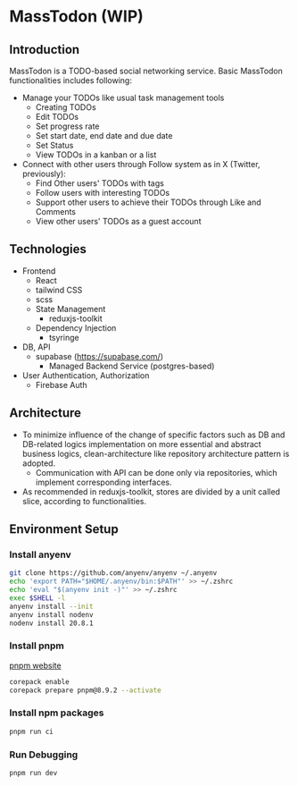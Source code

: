 # MassTodon (WIP)

## Introduction

MassTodon is a TODO-based social networking service.
Basic MassTodon functionalities includes following:

- Manage your TODOs like usual task management tools
  - Creating TODOs
  - Edit TODOs
  - Set progress rate
  - Set start date, end date and due date
  - Set Status
  - View TODOs in a kanban or a list
- Connect with other users through Follow system as in X (Twitter, previously):
  - Find Other users' TODOs with tags
  - Follow users with interesting TODOs
  - Support other users to achieve their TODOs through Like and Comments
  - View other users' TODOs as a guest account

## Technologies

- Frontend
  - React
  - tailwind CSS
  - scss
  - State Management
    - reduxjs-toolkit
  - Dependency Injection
    - tsyringe
- DB, API
  - supabase (https://supabase.com/)
    - Managed Backend Service (postgres-based)
- User Authentication, Authorization
  - Firebase Auth

## Architecture

- To minimize influence of the change of specific factors such as DB and DB-related logics implementation on more essential and abstract business logics, clean-architecture like repository architecture pattern is adopted.
  - Communication with API can be done only via repositories, which implement corresponding interfaces.
- As recommended in reduxjs-toolkit, stores are divided by a unit called slice, according to functionalities.

## Environment Setup

### Install anyenv

```bash
git clone https://github.com/anyenv/anyenv ~/.anyenv
echo 'export PATH="$HOME/.anyenv/bin:$PATH"' >> ~/.zshrc          
echo 'eval "$(anyenv init -)"' >> ~/.zshrc
exec $SHELL -l                 
anyenv install --init           
anyenv install nodenv
nodenv install 20.8.1
```

### Install pnpm

[pnpm website](https://pnpm.io)

```bash
corepack enable
corepack prepare pnpm@8.9.2 --activate
```

### Install npm packages

```bash
pnpm run ci
```

### Run Debugging

```bash
pnpm run dev
```
